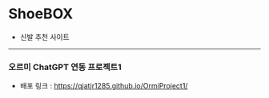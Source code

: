 # ShoeBOX
* 신발 추천 사이트  
---
### 오르미 ChatGPT 연동 프로젝트1  
* 배포 링크 : https://qjatjr1285.github.io/OrmiProject1/
